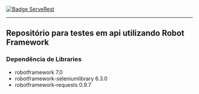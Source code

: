[![Badge ServeRest](https://img.shields.io/badge/API-ServeRest-green)](https://github.com/ServeRest/ServeRest/)

---

## Repositório para testes em api utilizando Robot Framework

### Dependência de Libraries
- robotframework                  7.0
- robotframework-seleniumlibrary  6.3.0
- robotframework-requests         0.9.7
